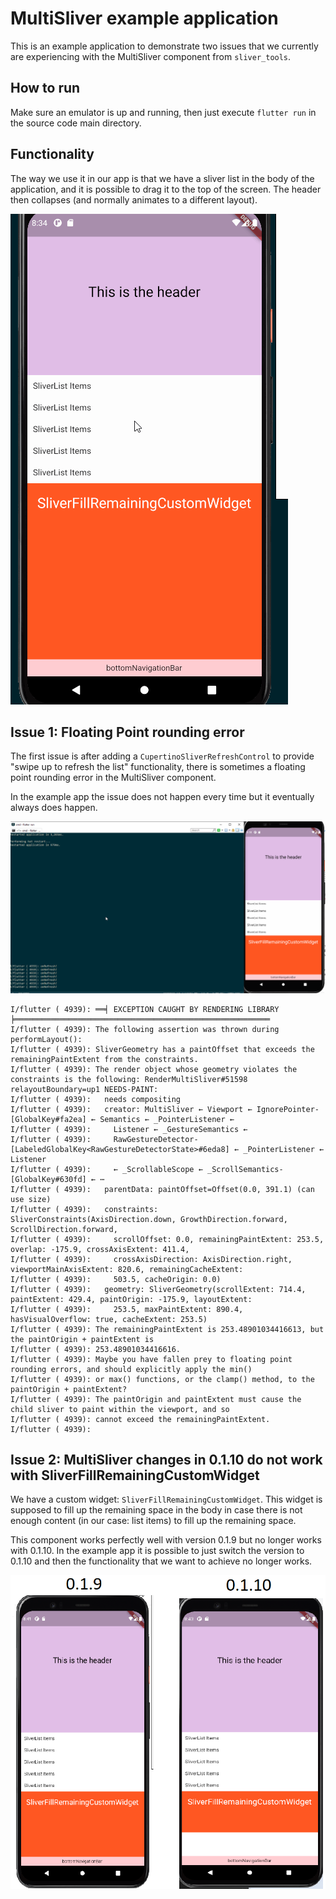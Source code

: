 # MultiSliver example application

This is an example application to demonstrate two issues that we currently are experiencing with the MultiSliver component from `sliver_tools`.

## How to run

Make sure an emulator is up and running, then just execute `flutter run` in the source code main directory.

## Functionality

The way we use it in our app is that we have a sliver list in the body of the application, and it is possible to drag it to the top of the screen. The header then collapses (and normally animates to a different layout).

![demo](readme/multi-sliver-example-app-usage.gif?raw=true "demo")

## Issue 1: Floating Point rounding error

The first issue is after adding a `CupertinoSliverRefreshControl` to provide "swipe up to refresh the list" functionality, there is sometimes a floating point rounding error in the MultiSliver component.

In the example app the issue does not happen every time but it eventually always does happen.

![floating-point](readme/multi-sliver-floating-point-rounding-error.gif?raw=true "floating-point")

```
I/flutter ( 4939): ══╡ EXCEPTION CAUGHT BY RENDERING LIBRARY ╞═════════════════════════════════════════════════════════
I/flutter ( 4939): The following assertion was thrown during performLayout():
I/flutter ( 4939): SliverGeometry has a paintOffset that exceeds the remainingPaintExtent from the constraints.
I/flutter ( 4939): The render object whose geometry violates the constraints is the following: RenderMultiSliver#51598 relayoutBoundary=up1 NEEDS-PAINT:
I/flutter ( 4939):   needs compositing
I/flutter ( 4939):   creator: MultiSliver ← Viewport ← IgnorePointer-[GlobalKey#fa2ea] ← Semantics ← _PointerListener ←
I/flutter ( 4939):     Listener ← _GestureSemantics ←
I/flutter ( 4939):     RawGestureDetector-[LabeledGlobalKey<RawGestureDetectorState>#6eda8] ← _PointerListener ← Listener
I/flutter ( 4939):     ← _ScrollableScope ← _ScrollSemantics-[GlobalKey#630fd] ← ⋯
I/flutter ( 4939):   parentData: paintOffset=Offset(0.0, 391.1) (can use size)
I/flutter ( 4939):   constraints: SliverConstraints(AxisDirection.down, GrowthDirection.forward, ScrollDirection.forward,
I/flutter ( 4939):     scrollOffset: 0.0, remainingPaintExtent: 253.5, overlap: -175.9, crossAxisExtent: 411.4,
I/flutter ( 4939):     crossAxisDirection: AxisDirection.right, viewportMainAxisExtent: 820.6, remainingCacheExtent:
I/flutter ( 4939):     503.5, cacheOrigin: 0.0)
I/flutter ( 4939):   geometry: SliverGeometry(scrollExtent: 714.4, paintExtent: 429.4, paintOrigin: -175.9, layoutExtent:
I/flutter ( 4939):     253.5, maxPaintExtent: 890.4, hasVisualOverflow: true, cacheExtent: 253.5)
I/flutter ( 4939): The remainingPaintExtent is 253.48901034416613, but the paintOrigin + paintExtent is
I/flutter ( 4939): 253.48901034416616.
I/flutter ( 4939): Maybe you have fallen prey to floating point rounding errors, and should explicitly apply the min()
I/flutter ( 4939): or max() functions, or the clamp() method, to the paintOrigin + paintExtent?
I/flutter ( 4939): The paintOrigin and paintExtent must cause the child sliver to paint within the viewport, and so
I/flutter ( 4939): cannot exceed the remainingPaintExtent.
I/flutter ( 4939):
```

## Issue 2: MultiSliver changes in 0.1.10 do not work with SliverFillRemainingCustomWidget

We have a custom widget: `SliverFillRemainingCustomWidget`. This widget is supposed to fill up the remaining space in the body in case there is not enough content (in our case: list items) to fill up the remaining space.

This component works perfectly well with version 0.1.9 but no longer works with 0.1.10. In the example app it is possible to just switch the version to 0.1.10 and then the functionality that we want to achieve no longer works.

![version-upgrade](readme/multi-sliver-version-upgrade-issue.png?raw=true "version-upgrade")
